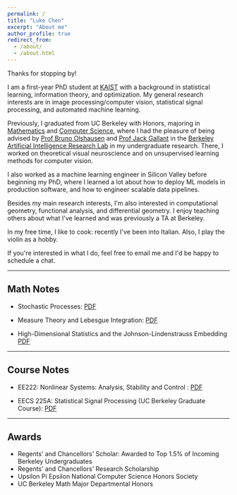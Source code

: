 ```yaml
---
permalink: /
title: "Luke Chen"
excerpt: "About me"
author_profile: true
redirect_from: 
  - /about/
  - /about.html
---
```


Thanks for stopping by!

I am a first-year PhD student at [KAIST](https://gsai.kaist.ac.kr/) with a background in statistical learning, information theory, and optimization. My general research interests are in image processing/computer vision, statistical signal processing, and automated machine learning. 

Previously, I graduated from UC Berkeley with Honors, majoring in [Mathematics](https://math.berkeley.edu/) and [Computer Science](https://eecs.berkeley.edu), where I had the pleasure of being advised by [Prof Bruno Olshausen](https://redwood.berkeley.edu/people/bruno-olshausen/) and [Prof Jack Gallant](https://gallantlab.org/) in the [Berkeley Artificial Intelligence Research Lab](https://bair.berkeley.edu/) in my undergraduate research. There, I worked on theoretical visual neuroscience and on unsupervised learning methods for computer vision.

I also worked as a machine learning engineer in Silicon Valley before beginning my PhD, where I learned a lot about how to deploy ML models in production software, and how to engineer scalable data pipelines.

Besides my main research interests, I'm also interested in computational geometry, functional analysis, and differential geometry. I enjoy teaching others about what I've learned and was previously a TA at Berkeley.

In my free time, I like to cook: recently I've been into Italian. Also, I play the violin as a hobby. 

If you're interested in what I do, feel free to email me and I'd be happy to schedule a chat.


---
Math Notes 
---

* Stochastic Processes: [PDF](https://lchen64.github.io/files/Stochastic_Processes.pdf)

* Measure Theory and Lebesgue Integration: [PDF](https://lchen64.github.io/files/MeasureAndIntegration.pdf)

* High-Dimensional Statistics and the Johnson-Lindenstrauss Embedding [PDF](https://lchen64.github.io/files/JohnsonLindenstrauss.pdf)

---
Course Notes 
---

* EE222: Nonlinear Systems: Analysis, Stability and Control : [PDF](https://lchen64.github.io/files/EE222(NonlinearSystems).pdf)

* EECS 225A: Statistical Signal Processing (UC Berkeley Graduate Course): [PDF](https://lchen64.github.io/files/EECS225A(StatisticalSignalProcessing).pdf)


---
Awards
---

* Regents’ and Chancellors’ Scholar: Awarded to Top 1.5% of Incoming Berkeley Undergraduates
* Regents’ and Chancellors’ Research Scholarship
* Upsilon Pi Epsilon National Computer Science Honors Society
* UC Berkeley Math Major Departmental Honors
